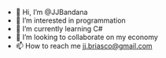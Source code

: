 - 👋 Hi, I’m @JJBandana
- 👀 I’m interested in programmation
- 🌱 I’m currently learning C#
- 💞️ I’m looking to collaborate on my economy
- 📫 How to reach me jj.briasco@gmail.com

<!---
JJBandana/JJBandana is a ✨ special ✨ repository because its `README.md` (this file) appears on your GitHub profile.
You can click the Preview link to take a look at your changes.
--->
